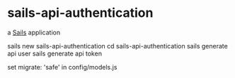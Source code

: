 # sails-api-authentication

a [Sails](http://sailsjs.org) application



sails new sails-api-authentication
cd sails-api-authentication
sails generate api user
sails generate api token

set migrate: 'safe' in config/models.js 
